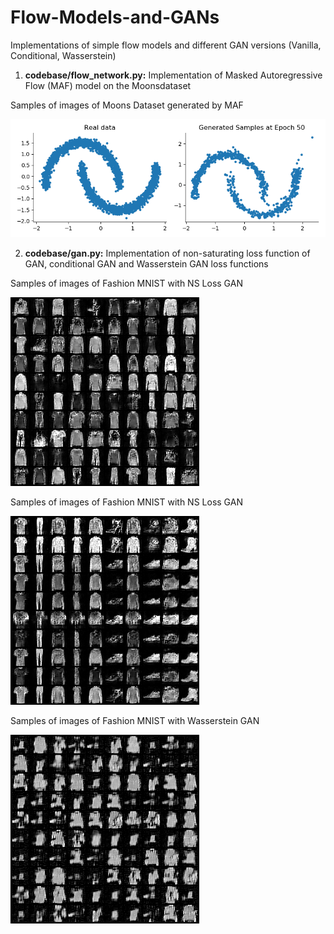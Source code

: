 # Flow-Models-and-GANs
Implementations of simple flow models and different GAN versions (Vanilla, Conditional, Wasserstein)

1. **codebase/flow_network.py:** Implementation of Masked Autoregressive Flow (MAF) model on the Moonsdataset

Samples of images of Moons Dataset generated by MAF


!["Samples of images of Moons Dataset generated by MAF"](images/samples_epoch50.png)

2. **codebase/gan.py:** Implementation of non-saturating loss function of GAN, conditional GAN and Wasserstein GAN loss functions

Samples of images of Fashion MNIST with NS Loss GAN 

![Fashion MNIST with NS Loss GAN ](images/GAN_NSLoss_FashionMNIST.png)

Samples of images of Fashion MNIST with NS Loss GAN


![Fashion MNIST samples with NS Loss GAN ](images/ConditionalGAN_FashionMNIST.png)

Samples of images of Fashion MNIST with Wasserstein GAN 

![Samples of images of Fashion MNIST with NS Loss GAN ](images/WSGAN_FashionMNIST.png)

